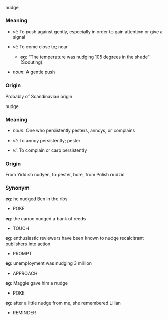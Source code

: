 nudge
### Meaning
+ _vt_: To push against gently, especially in order to gain attention or give a signal
+ _vt_: To come close to; near
    + __eg__: “The temperature was nudging 105 degrees in the shade” (Scouting).

+ _noun_: A gentle push

### Origin

Probably of Scandinavian origin

nudge
### Meaning
+ _noun_: One who persistently pesters, annoys, or complains

+ _vt_: To annoy persistently; pester
+ _vi_: To complain or carp persistently

### Origin

From Yiddish nudyen, to pester, bore, from Polish nudzić

### Synonym

__eg__: he nudged Ben in the ribs

+ POKE

__eg__: the canoe nudged a bank of reeds

+ TOUCH

__eg__: enthusiastic reviewers have been known to nudge recalcitrant publishers into action

+ PROMPT

__eg__: unemployment was nudging 3 million

+ APPROACH

__eg__: Maggie gave him a nudge

+ POKE

__eg__: after a little nudge from me, she remembered Lilian

+ REMINDER


